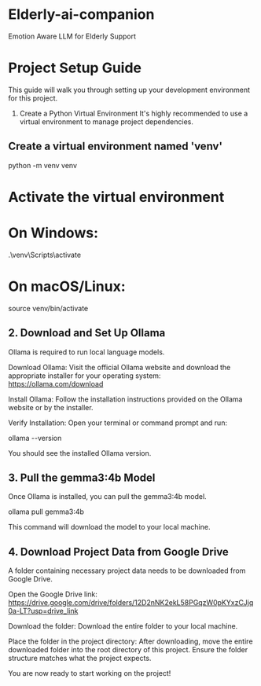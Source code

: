 # Elderly-ai-companion
Emotion Aware LLM for Elderly Support

# Project Setup Guide
This guide will walk you through setting up your development environment for this project.

1. Create a Python Virtual Environment
It's highly recommended to use a virtual environment to manage project dependencies.

## Create a virtual environment named 'venv'
python -m venv venv

# Activate the virtual environment
# On Windows:
.\venv\Scripts\activate
# On macOS/Linux:
source venv/bin/activate

## 2. Download and Set Up Ollama
Ollama is required to run local language models.

Download Ollama: Visit the official Ollama website and download the appropriate installer for your operating system:
https://ollama.com/download

Install Ollama: Follow the installation instructions provided on the Ollama website or by the installer.

Verify Installation: Open your terminal or command prompt and run:

ollama --version

You should see the installed Ollama version.

## 3. Pull the gemma3:4b Model
Once Ollama is installed, you can pull the gemma3:4b model.

ollama pull gemma3:4b

This command will download the model to your local machine.

## 4. Download Project Data from Google Drive
A folder containing necessary project data needs to be downloaded from Google Drive.

Open the Google Drive link:
https://drive.google.com/drive/folders/12D2nNK2ekL58PGqzW0pKYxzCJjq0a-LT?usp=drive_link

Download the folder: Download the entire folder to your local machine.

Place the folder in the project directory: After downloading, move the entire downloaded folder into the root directory of this project. Ensure the folder structure matches what the project expects.

You are now ready to start working on the project!
